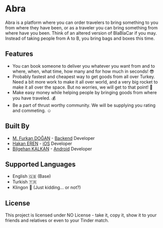 # Abra
Abra is a platform where you can order travelers to bring something to you from where they have been, or as a traveler you can bring something from where have you been. Think of an altered version of BlaBlaCar if you may. Instead of taking people from A to B, you bring bags and boxes this time.

## Features
* You can book someone to deliver you whatever you want from and to where, when, what time, how many and for how much in seconds! 😎
* Probably fastest and cheapest way to get goods from all over Turkey. Need a bit more work to make it all over world, and a very big rocket to make it all over the space. But no worries, we will get to that point! 🚀
* Make easy money while helping people by bringing goods from where you have traveled. 💰
* Be a part of thrust worthy community. We will be supplying you rating and commeting. ☺️

## Built By
* [M. Furkan DOĞAN](https://github.com/furkaandogan) - [Backend](https://github.com/hakanerendev/Abra/tree/master/Service) Developer
* [Hakan EREN](https://github.com/hakanerendev) - [iOS](https://github.com/hakanerendev/Abra/tree/master/iOS) Developer
* [Bilgehan KALKAN](https://github.com/bilgehankalkan) - [Android](https://github.com/hakanerendev/Abra/tree/master/Android) Developer

## Supported Languages
* English 🇬🇧 (Base)
* Turkish 🇹🇷
* Klingon 👾 (Just kidding... or not?)

## License
This project is licensed under NO License - take it, copy it, show it to your friends and relatives or even to your Tinder match.
